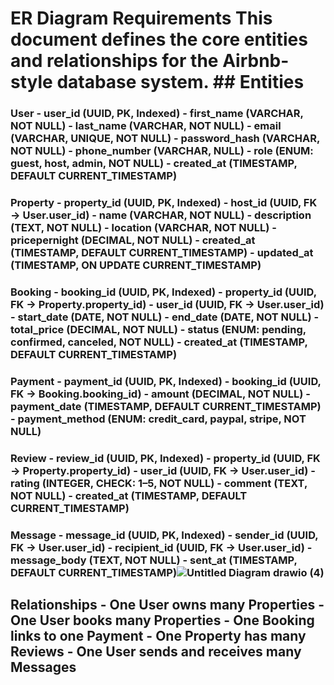 # ER Diagram Requirements This document defines the core entities and relationships for the Airbnb-style database system. ## Entities
 ### User - user_id (UUID, PK, Indexed) - first_name (VARCHAR, NOT NULL) - last_name (VARCHAR, NOT NULL) - email (VARCHAR, UNIQUE, NOT NULL) - password_hash (VARCHAR, NOT NULL) - phone_number (VARCHAR, NULL) - role (ENUM: guest, host, admin, NOT NULL) - created_at (TIMESTAMP, DEFAULT CURRENT_TIMESTAMP) 
### Property - property_id (UUID, PK, Indexed) - host_id (UUID, FK → User.user_id) - name (VARCHAR, NOT NULL) - description (TEXT, NOT NULL) - location (VARCHAR, NOT NULL) - pricepernight (DECIMAL, NOT NULL) - created_at (TIMESTAMP, DEFAULT CURRENT_TIMESTAMP) - updated_at (TIMESTAMP, ON UPDATE CURRENT_TIMESTAMP)
 ### Booking - booking_id (UUID, PK, Indexed) - property_id (UUID, FK → Property.property_id) - user_id (UUID, FK → User.user_id) - start_date (DATE, NOT NULL) - end_date (DATE, NOT NULL) - total_price (DECIMAL, NOT NULL) - status (ENUM: pending, confirmed, canceled, NOT NULL) - created_at (TIMESTAMP, DEFAULT CURRENT_TIMESTAMP)
 ### Payment - payment_id (UUID, PK, Indexed) - booking_id (UUID, FK → Booking.booking_id) - amount (DECIMAL, NOT NULL) - payment_date (TIMESTAMP, DEFAULT CURRENT_TIMESTAMP) - payment_method (ENUM: credit_card, paypal, stripe, NOT NULL) 
### Review - review_id (UUID, PK, Indexed) - property_id (UUID, FK → Property.property_id) - user_id (UUID, FK → User.user_id) - rating (INTEGER, CHECK: 1–5, NOT NULL) - comment (TEXT, NOT NULL) - created_at (TIMESTAMP, DEFAULT CURRENT_TIMESTAMP)
 ### Message - message_id (UUID, PK, Indexed) - sender_id (UUID, FK → User.user_id) - recipient_id (UUID, FK → User.user_id) - message_body (TEXT, NOT NULL) - sent_at (TIMESTAMP, DEFAULT CURRENT_TIMESTAMP)![Untitled Diagram drawio (4)](https://github.com/user-attachments/assets/2d50115d-bb4e-453c-9613-31cc39a6d081)

 ## Relationships - One User owns many Properties - One User books many Properties - One Booking links to one Payment - One Property has many Reviews - One User sends and receives many Messages 


